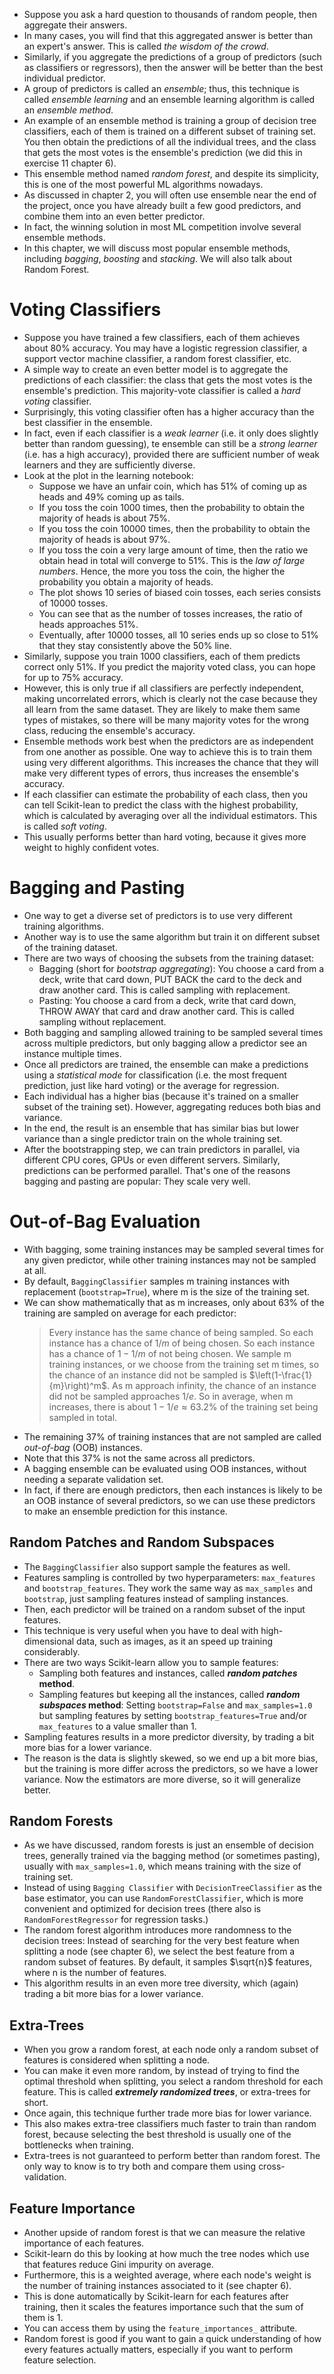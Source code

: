 - Suppose you ask a hard question to thousands of random people, then aggregate their answers. 
- In many cases, you will find that this aggregated answer is better than an expert's answer. This is called *the wisdom of the crowd*.
- Similarly, if you aggregate the predictions of a group of predictors (such as classifiers or regressors), then the answer will be better than the best individual predictor.
- A group of predictors is called an *ensemble*; thus, this technique is called *ensemble learning* and an ensemble learning algorithm is called an *ensemble method*.
- An example of an ensemble method is training a group of decision tree classifiers, each of them is trained on a different subset of training set. You then obtain the predictions of all the individual trees, and the class that gets the most votes is the ensemble's prediction (we did this in exercise 11 chapter 6).
- This ensemble method named *random forest*, and despite its simplicity, this is one of the most powerful ML algorithms nowadays.
- As discussed in chapter 2, you will often use ensemble near the end of the project, once you have already built a few good predictors, and combine them into an even better predictor. 
- In fact, the winning solution in most ML competition involve several ensemble methods.
- In this chapter, we will discuss most popular ensemble methods, including *bagging*, *boosting* and *stacking*. We will also talk about Random Forest.

# Voting Classifiers

- Suppose you have trained a few classifiers, each of them achieves about 80% accuracy. You may have a logistic regression classifier, a support vector machine classifier, a random forest classifier, etc.
- A simple way to create an even better model is to aggregate the predictions of each classifier: the class that gets the most votes is the ensemble's prediction. This majority-vote classifier is called a *hard voting* classifier.
- Surprisingly, this voting classifier often has a higher accuracy than the best classifier in the ensemble. 
- In fact, even if each classifier is a *weak learner* (i.e. it only does slightly better than random guessing), te ensemble can still be a *strong learner* (i.e. has a high accuracy), provided there are sufficient number of weak learners and they are sufficiently diverse.
- Look at the plot in the learning notebook:
    - Suppose we have an unfair coin, which has 51% of coming up as heads and 49% coming up as tails.
    - If you toss the coin 1000 times, then the probability to obtain the majority of heads is about 75%.
    - If you toss the coin 10000 times, then the probability to obtain the majority of heads is about 97%.
    - If you toss the coin a very large amount of time, then the ratio we obtain head in total will converge to 51%. This is the *law of large numbers*. Hence, the more you toss the coin, the higher the probability you obtain a majority of heads.
    - The plot shows 10 series of biased coin tosses, each series consists of 10000 tosses. 
    - You can see that as the number of tosses increases, the ratio of heads approaches 51%.
    - Eventually, after 10000 tosses, all 10 series ends up so close to 51% that they stay consistently above the 50% line.
- Similarly, suppose you train 1000 classifiers, each of them predicts correct only 51%. If you predict the majority voted class, you can hope for up to 75% accuracy. 
- However, this is only true if all classifiers are perfectly independent, making uncorrelated errors, which is clearly not the case because they all learn from the same dataset. They are likely to make them same types of mistakes, so there will be many majority votes for the wrong class, reducing the ensemble's accuracy. 
- Ensemble methods work best when the predictors are as independent from one another as possible. One way to achieve this is to train them using very different algorithms. This increases the chance that they will make very different types of errors, thus increases the ensemble's accuracy.
- If each classifier can estimate the probability of each class, then you can tell Scikit-lean to predict the class with the highest probability, which is calculated by averaging over all the individual estimators. This is called *soft voting*.
- This usually performs better than hard voting, because it gives more weight to highly confident votes.

# Bagging and Pasting

- One way to get a diverse set of predictors is to use very different training algorithms.
- Another way is to use the same algorithm but train it on different subset of the training dataset.
- There are two ways of choosing the subsets from the training dataset:
    - Bagging (short for *bootstrap aggregating*): You choose a card from a deck, write that card down, PUT BACK the card to the deck and draw another card. This is called sampling with replacement.
    - Pasting: You choose a card from a deck, write that card down, THROW AWAY that card and draw another card. This is called sampling without replacement.
- Both bagging and sampling allowed training to be sampled several times across multiple predictors, but only bagging allow a predictor see an instance multiple times.
- Once all predictors are trained, the ensemble can make a predictions using a *statistical mode* for classification (i.e. the most frequent prediction, just like hard voting) or the average for regression.
- Each individual has a higher bias (because it's trained on a smaller subset of the training set). However, aggregating reduces both bias and variance.
- In the end, the result is an ensemble that has similar bias but lower variance than a single predictor train on the whole training set.
- After the bootstrapping step, we can train predictors in parallel, via different CPU cores, GPUs or even different servers. Similarly, predictions can be performed parallel. That's one of the reasons bagging and pasting are popular: They scale very well.

# Out-of-Bag Evaluation

- With bagging, some training instances may be sampled several times for any given predictor, while other training instances may not be sampled at all.
- By default, `BaggingClassifier` samples m training instances with replacement (`bootstrap=True`), where m is the size of the training set.
- We can show mathematically that as m increases, only about 63% of the training are sampled on average for each predictor:
    > Every instance has the same chance of being sampled. So each instance has a chance of $1/m$ of being chosen. So each instance has a chance of $1 - 1/m$ of not being chosen. We sample m training instances, or we choose from the training set m times, so the chance of an instance did not be sampled is $\left(1-\frac{1}{m}\right)^m$. As m approach infinity, the chance of an instance did not be sampled approaches $1/e$. So in average, when m increases, there is about $1-1/e \approx 63.2\%$ of the training set being sampled in total.
- The remaining 37% of training instances that are not sampled are called *out-of-bag* (OOB) instances. 
- Note that this 37% is not the same across all predictors.
- A bagging ensemble can be evaluated using OOB instances, without needing a separate validation set.
- In fact, if there are enough predictors, then each instances is likely to be an OOB instance of several predictors, so we can use these predictors to make an ensemble prediction for this instance.

## Random Patches and Random Subspaces

- The `BaggingClassifier` also support sample the features as well. 
- Features sampling is controlled by two hyperparameters: `max_features` and `bootstrap_features`. They work the same way as `max_samples` and `bootstrap`, just sampling features instead of sampling instances.
- Then, each predictor will be trained on a random subset of the input features.
- This technique is very useful when you have to deal with high-dimensional data, such as images, as it an speed up training considerably. 
- There are two ways Scikit-learn allow you to sample features:
    - Sampling both features and instances, called ***random patches* method**.
    - Sampling features but keeping all the instances, called ***random subspaces* method**: Setting `bootstrap=False` and `max_samples=1.0` but sampling features by setting `bootstrap_features=True` and/or `max_features` to a value smaller than 1.
- Sampling features results in a more predictor diversity, by trading a bit more bias for a lower variance.
- The reason is the data is slightly skewed, so we end up a bit more bias, but the training is more differ across the predictors, so we have a lower variance. Now the estimators are more diverse, so it will generalize better.

## Random Forests

- As we have discussed, random forests is just an ensemble of decision trees, generally trained via the bagging method (or sometimes pasting), usually with `max_samples=1.0`, which means training with the size of training set.
- Instead of using `Bagging Classifier` with `DecisionTreeClassifier` as the base estimator, you can use `RandomForestClassifier`, which is more convenient and optimized for decision trees (there also is `RandomForestRegressor` for regression tasks.)
- The random forest algorithm introduces more randomness to the decision trees: Instead of searching for the very best feature when splitting a node (see chapter 6), we select the best feature from a random subset of features. By default, it samples $\sqrt{n}$ features, where n is the number of features. 
- This algorithm results in an even more tree diversity, which (again) trading a bit more bias for a lower variance.

## Extra-Trees

- When you grow a random forest, at each node only a random subset of features is considered when splitting a node. 
- You can make it even more random, by instead of trying to find the optimal threshold when splitting, you select a random threshold for each feature. This is called ***extremely randomized trees***, or extra-trees for short.
- Once again, this technique further trade more bias for lower variance.
- This also makes extra-tree classifiers much faster to train than random forest, because selecting the best threshold is usually one of the bottlenecks when training.
- Extra-trees is not guaranteed to perform better than random forest. The only way to know is to try both and compare them using cross-validation.

## Feature Importance

- Another upside of random forest is that we can measure the relative importance of each features.
- Scikit-learn do this by looking at how much the tree nodes which use that features reduce Gini impurity on average.
- Furthermore, this is a weighted average, where each node's weight is the number of training instances associated to it (see chapter 6).
- This is done automatically by Scikit-learn for each features after training, then it scales the features importance such that the sum of them is 1.
- You can access them by using the `feature_importances_` attribute. 
- Random forest is good if you want to gain a quick understanding of how every features actually matters, especially if you want to perform feature selection.

